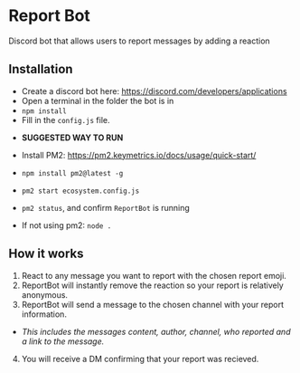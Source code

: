 # Report Bot

Discord bot that allows users to report messages by adding a reaction

## Installation

- Create a discord bot here: https://discord.com/developers/applications
- Open a terminal in the folder the bot is in
- `npm install`
- Fill in the `config.js` file.

* **SUGGESTED WAY TO RUN**
* Install PM2: https://pm2.keymetrics.io/docs/usage/quick-start/
* `npm install pm2@latest -g`
* `pm2 start ecosystem.config.js`
* `pm2 status`, and confirm `ReportBot` is running

* If not using pm2: `node .`

## How it works
1. React to any message you want to report with the chosen report emoji.
2. ReportBot will instantly remove the reaction so your report is relatively anonymous.
3. ReportBot will send a message to the chosen channel with your report information.
- *This includes the messages content, author, channel, who reported and a link to the message.*
4. You will receive a DM confirming that your report was recieved.
